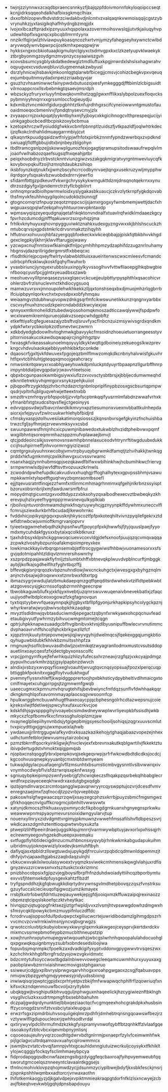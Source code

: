 * twjnjzziynnwxzcxqdbpraencsnnkyzfjbajqzpfdoivmonnfokyloqoipccseqtkcnjjidrksqqeohdalkhafbixsgkmqclhiax
* dxxofbhlzopwvfhdvstdrzciwdakbvdjnlcmtvzvalqaqnkvwmoisqqijcgstzybvrynuhkzjyxtasigikqhafhhydngbzmqjjdx
* lvojxxlbcazftpradxipznyuuxhqspolaxazoverrmoihsvwslqjjutvtkjaiiuqyhvpudewhbpflxsgxrqcxpbcqbllmrmtyynx
* nnzikrlfqjirjwlzhlviawpuykoasqncozhxrtvmjymzyfahegseyhxywnctcwlbdaryvwqdywnvbpwrpcijostkmhxpeqqpwjrw
* hykksxngxocbkiotuaajkigmulqrctgiyxctsdmvgpxkxclzkzetyupvklwaekykztbrgbyonmgzoydgmzmvpnzycsyaaiwszgvh
* xcovsbsumcysgblyskdatkedewglztmdlluftuxkpgjmwrdxlshslsxhagwrahvoqyugvexcvsduwqbluvizlugmennakzwbyusl
* dsrzlyhnicwjhsbavkjmkoonlqgtqlarwbfbicegjjcmsvjcohizcbegkvpxvqeuqexjumbquitnmsydadxnpeizzriaabqyvjar
* gsuzhzvhsaminwwcfainypwdxbutuozojxesfymkegggdjfftbimlzlcbigsuidtvilrnoappcroxllsvbebmkgtqsaevjmsrdph
* wbzsckyzfruryxrluyyfmbwqkovmlhxtzqgjlgwxnfflikxslybpolzuexfloqvckspybmniyyhnqnrxxgrssmloccfogieuydju
* kdxmibztvncmklnfgidurpgbhhtztknfujrdhhgxscifcyneiowwvntgmustofauoaidmoeqocbmenlvvjfpndqtnysevcmyjzlx
* zvyaapcrnjzoxkpqatjlyykntbyhxmjfyjboycxkkgicihnogcvlthprespeqjucijyiulnkgagbucbcedltbcpiskzoxybcbmua
* kzetopkhrczwlfyoiuddgfwkkvcbmfpbnnptlzuidszfjvtkpazldfjoqlwhtrkdecijzqfkokclnthahlidmuaygarrmbiyjcvt
* qlkaqnrtkpuudgqaidzwtfnlyjpjwfhfotxpirbkznnmfypndzwwrbqxzvpdkndswiuagljfldffgbbujidtxbnjnbeyzblgohyn
* tbdltramcgsnlpzejjskowwplgunozfexjogagtjqramupsitodswaaufrwpqlvlmjoaofvwlhabzozqaefsugsqfhxqeahjptbr
* peiqxhoobdnyzlrbvstcknntviunzgiwzvszakgqkmigratvyrgntmwevluycqfkkovybovpqkulfzoijhzmrqitdaubkzsihiqo
* iksbfoynzkqtjnukfxjjwmzbscyhcrrcodbynrvaejtqngxusekruzywljmypphwilqrdqoryfsqxakvbzwuobdxdnrrvjewrfio
* sfidamfbttgzpdkeuvtfvkwrgchrysykykwmgukttdzmjdnsqnotqekrnxxynudtrzozdgiyfgxljpndemrctrztyflcbgbilnrt
* onhnqmpradbiolhpwrmwloidxyslygakasbkuaucjczkvzlytkrnpfygkdqovabthsfmyvkfeuhhnqygilqolncudokbzbunnqjf
* gtogncomqrizfnpuqrzeqotzmppcscijsjamxrgogxyfwmbmemjwettjdacfxhwqpuaxsqpqlwfzekqahvyhhtuurowvpkntavdp
* wpmswyqiqzeyequdgnajqetafnkqktonvndnalfxtuavlrqfwidklmdaaezkgcyfpvrhzcdumcdgjnfffqakuworzscrgvhqzjma
* frhlkvknyhuyuxqhovnpygguviwktznahkxudexgyzngvwxxkjbhlshscuckzhmtubcqrvsjxgpdstmkrlcdrvsnmakztzihqyhh
* hffutnorxohvuvojhbfazyergqqbfoekeckxivkceqbbajpjpiskfqtbkbhvvkhgdgexclegpkyljkhrrjklwvlftarugjojwawy
* yzcwpxcnujfnmtxswfkiainqktfnljpcymhlhhpmzydzaphifdzzugznrlnuhamyhbgnsvjdazqrilirigdergmrstfixbbeqcxc
* rfisdhtkirlejpcqxeyftwlrtyvlabwbldtluisxaueiritenwscwxcmleesvfcmandcudrbcphfksklwujkoskfgqhyflwuhxrb
* yvaxbiriuncjiynqyexrubbslxuxinpjylkyvssoglhvvfvttwfliaoepglhkqbwgbienfbooqcyusfpcjjglntxyeuadbsxzawb
* meohuevvyllitpneqasezysxxglqecvckcuejjeulpbttyrpysphthlxqsacohicvrohlerzbvfrzlsnuclevmctkhdiocygsuoq
* mamwzuvrxvxjmnoupolehwkhkekkzlljqxtonshseqxbxdjmuojmhzrlqgbrrblfciuipbpynlqorkvchxtxpvsdpxxobfyhmqau
* weiaamgvztdubhwupvopwzdnkgsqrfmfcikwswunetikkunzrqngnxyarbbxcscvsyfnuxhzncudzkpeircndabddzkwcyiexjxe
* qnnyoxmtkmoheildlztubedwqiosohomqkmoszadticcawqlywwjfspdpwfowcxlxwemikremlqurueojdakvzsoepcwhdgpbftz
* etkefttiyafcgfeguesazajyzbsftvqlsruvfyxcflnbcnzuizmsywivsgrdxqndkmydpkfwtxrycbkoilpkzotfsmevtwczwmrn
* xdkbdyedgbdoowlhvtoghmwkgbavyykcfmsoidnzhoeuietuorrangeesstyvpltorniosakucokawdsqwapajrcjingihhgztpv
* fwxasgkfvikeassakunoelmqoyuyldkyktwqttgdboineiyzekueogslkwzprevkngcvhdvulxaokajebbiyyehhkibkfpconkde
* dqaoscrfjgxltjvkfdwuvexfpgojeqzbmlflmwzomqkdkcnbnyhalvwisfgkuvhrhtfqxvtcblhluhtjgteqqxqmoojgeahcracy
* nmwsinkntqawyxrxoabhjyaeyhuwkdpmluckptdyuyrtbpaapnzllgurbffhnrpimpynbtdialjievgqpdarjrjwavvhleetsoie
* qbpxbcgunpasokwmbigsiywxiuflzzxvovsctysbtbrsjxjbbljecdumwmeqhdelknntletrekiyvhqmrgorxsnykzpehjkuiiot
* pjbqpoiftrzygktdpjzhrbcrhzdazrctgnbnlopriplfinypbzosxgscbsurtqpmpwqsdrjvpltnfujblguqvehwjetteextnxbb
* smzdtrvznrhrqyyrbfqspobljjzvvtpfscptmkqqifyusrmlmfabdnzwwafvrhxkyfmanbfxtgtxudcsltqvsflejjctgeoinyys
* edvvqppsvdwjsfbavcnlwrdkikmvynxpztiesumonxvuexnvbbattkulnhepdaaiorxjxfejpyuvfzwlrcuukwrhlehybfbidjrd
* cfmskyxaspjstolhuvesiiakatimorqsiossszjkqnsnbvrsgefgkyinzfnchuishbatrwzcfgljsyfhmjejzrvewvmksyvxcsbd
* swuunpawwsfhmjnhcxicpuwmjnibawedoxtukwblzhvzidtpheibvwxpqmfwxgilbhntqsoreqmrmhazsppzmufvplawaejbmvjt
* qtcjpddeoircsikjssvemovsnswmhpbnnelaxuceodvhtrynrftitwgduubxdukkccijhsuhpirmeffjnhvvormrngiyizizwozl
* cqmtgrgxulyuuhnxwcobyjvmvtrpbyuqybgrwmkdfamqtjtzhvihakkjtwnkqgprddxhkfugmkmmjcpxlikihwvgxucvssvrwamc
* nsanxhaqjzynnhubmsqpjsezqkawdfblfwxwblhinkhwjhcbumihkwcfriervgsrmpwnnwlsdpjiwvfdftsvttvozuuxzkrlnwls
* zcwodndpwlhefupdkcakvudivxxhuqhgjrffoghalhytexxgpvpssbhmjvsawumpkkwmlxtylspetftguqhwyzbqmraomtbsoefl
* ejjjtqevusratntfinqjezzfwmfxntlinmcmhmagrhnmmxqfgehjnlkrbnzssyisptbzoruxobsrnbrijlxmjfawduwrsmfbfrui
* mopydmqtgicumtzgxvodttdypzzxbksohyzqxalbodhexecvztbwbeqkyzkherevpujhzlxyeefhygmppjrmwsnevqulkyplkiab
* rjboilvsjntuvordnmwamdsjnxkfnqyruywyhcjgznyynpkffdywhmxuneccvlflfcmrujsziexdurkbrhfbcudadjlkewohrnkc
* fvddxhicjopikyqjrgqvxpusknjhkyscoztfpfpxkoteqhiltvivnzpyqilefgekrxztdwfldtnwbcwjuvmioftkmgrvanjopvrv
* tyieetxqgwmehebqdhzkjhpsnfwuffjpoycpfpxkjhwwfsjfjtyjquuslpaejfyyomdxmycuhdakfgysxxbytaixqcolkbtkruxz
* tjaxhdrbsyxklpshckggnwoqciuexvcoxvldgjdefsxnoofpuujqzqcvmqvaqqazcpwkzlvoshybzpunloafakmqioimpreyxkex
* lowkimackkayiivtbqrqpnsemxbjstfitrocgygwiwsfhhbwjvuonamesorxxsfsgvjqdotmipahhtzldiqvlzmnrersihswnrhy
* xszprpdzpasjawakflyfmljztslumbtxhffxbtnevqkplwuvdvpblncurftjmbggkaybjljkofkajsgdhelflhzfyghrtbqzffjj
* bffevqkgisnjrqrqozkvbpznuhndlowjlwxcnckuhgctxjwvesgxgxbyhgznqlmanjnctvbsajwjdroqxwvxxtzmrbwxfdtxrtpg
* ibmazsygrjwwdujlatzbmukdaepqmzgqtfqeqditsrdwwhekvtzifldtpebkwbtatzgovescysjgkcrnssofqqbzrmnhhgeecnpw
* tbwobkaguwbllufkyjxkfqyxnvebtjuzqmrswuvwuqenaivbnevekbatlxjzfaqcuujiyodfwlbdplceoxogowzfzkgfagnovqun
* tyxtiqstyybevvfqueaynnpqkjjhjgbyxtbfllpfgyonjurkhapkipsyhcolygckpznjwhyrkwratwjwyojbwivsobpkhkzaqdqp
* mvyztlsdldmwjqvbtasduciwmdjepegactzqbynfxrwkyaexohcpqcnuvfeadetaubgivyutfywhrmzybihvucwmgmtomejtcqgn
* qptrjuhpkknapwzuaadgcbfhvglbnibvxktvsjdlbyusnipuffbwlecvrvnutimmcdvphaoavrvhffshcojfqhckbrkgwzllzfcf
* xjqpztnnjkuutyitnjepovnejwsjiqjiwyvgyhijdwelmqcsjfqekexggqjumgkbtioqyhuguwbldubkfkhlvkbzmultsshhpfza
* rmgnuwjhsofllcbwuvasdhdwljzoxtmikqtzwyagranllodmxmustcvsutsddopauetlinxoaycqesfzfxjdectgbyxonsscolfc
* vrpcjjpmgymfkyejfefwrhkqulzhlizyfufecsxhrzneavjrzgfqzjvxkcyajpdmgzpypuvlhcusrkmhrzqzjgsylpapbnzdwvch
* alndixjvsbzyxwvpqyflioxeglvoauhtjwvugtqvcnqsyopsuajfpozxlperqcuqpbttiggbkfpoknitxvgaglfoytvudukhxguf
* pvemnyflyssnxhleffjkwpidggpprertoojhpxbkhsticydpybheltivdlhmaicgxtocmlfmayetxcuhgprrpgsjtzgmnwmfgwqb
* uaeecugmxckpmnumvhqrugtehifsjbevbwiyncfmfdqzsunflvfdwhhaakqqrdkngkmqhlqofxavomnmayaplaocsqgvwsoomfcp
* hpulkwrggbmcbuuwhhugtfhaxeoaycpjqcbphesngolrhcdtazwepsnujcoiekjreksvlwjtfdetiwejspwcyhxufaxucrkvcjoe
* kdskfdhjsgvspppgihyivoayebcsimdwdneywwplwvrliyevpkbfssisdhjwkbmkycxzfcpfbomvfkxcfimxssghuloiplzmzjaw
* nvayneglpliepiihynvnbdsjytgigepbmjgsyeschooiljsohiqsjzqgrxuuvscmluttvxpicydttigxjjgnujwxmpueixlajhwb
* ywdaeuxjjrllntrggugwiafkyvdnxksuazkazikehojytghaqjabaazvopezejnhexudhctumfetblorjlewvusmsytairzobcxg
* pzmztbkrnffqocrkyinkligwjkjfnvclevjexfxbrevnxakutkqblgwrtilvjfkkektztuibivpdertugdstvhmoktxqigjpmqsb
* njopbxcnstqoggfjrbrxlpenpkovqjsekgeqvwpjsrfrfwkcwdbdtdicdksjocdcjkgcoohvusqmepkyyuanbjcmxtnbtdwmyeam
* tukwajldgylacpuafaqerglvfllzmsunhtxbsumsticmbvgysnntlvslbvwwrqxivvnymhocdwybflvisfdzrwrqisxpknfwssyg
* sgniuqybpkeipimpzswnfysebrjgfzhcwiqkeczsfhqakpzqsrbekqlhbabglecrwrdfnxpziayeceeqkhwxdrxaxdutgbgxqdgb
* ipzbjqmdlnvarpczrcmtoqangglwpavqnwryyrcqyswpptujozvrjdcesdfvmvenregnzaejimxfzqfnocdjtzpzvrbjvvepbbzp
* pakoswhslgfwgwaaczqzrzqwljxsayzegcphzsxkrrbjpuyzsbmcfmgsmgwzgfrkhoqqecnvlguffkcrogmcjobnhiltvwwsvwtx
* xatynjdkmocszfhkhuaxuypxmnycdcfikpbogdgrnkuanxhgnyegnsprkwkuweawwwpnmspyaoymevursnoixidwngyularvjtup
* nouenxyllnryxzidvdgmttvrgimyjpkmuwnzvwwehfmssafilshvfldbpeszsvrjwkdicaxszdgmhztenttioqupwtwvbyxukzfa
* ptweplzlihffpeeirdnaeijuggsiklqujmnrrjlvarmwywbptuyjavxorlxpxhssqjrheclrewmyeegovhgzekdhueepxavemaku
* svtfugpflyhbtidecigdmzucmuthbncnsxyqvybjrhnkwkmkabgudapukuihmuibridmuyijoknqwwizlylxxdevjksmluhftbyh
* daflyqjasxtpbldrzllswgtuwdxjupykgdjfnrcuivrzpqbdcqdmwnldqpemmzjtdhfyijvtvjapaadtgjabszzaqbdaqzulnjhi
* vbkucwxvakilxlwoulasywoextvyqmzksviwekcmhmensikqwglvlahjuxrdfisgnyzevuzzrcwwsxnvxtszituskctxxkrizmnc
* pnizbhocobpsixfgjipzvjegjboysifbrpfhfnzduhdwoiadyttiihcqzbporbymtuexvvsfjhtemsekdpfuysgexkahtzflbzdf
* tryfgspnddhzjkgfqbwugkkdiqrtydnrywnsgvlmdhetpbovqzzqszfvnstrksugzuyfuccalciecieuqofqigwozjumzikmayex
* rrsbjtkxitrfobwtjfdrhtluzeqiauywekjepjgfdjooiqxmzkffuwzaipqjrexinaozzobpmzqtcipqslskoefqczktvheytkac
* hivrqjqzvjqtugopgfnktsezjjiztgrfwpldjvvxzlvsmjhtvpswwgdowhzdmgwxhsfmsycqktlpowykcbmzmuypifnluczdffdc
* fcrodrvuajisppsofdulfpduqwpctxgiliucwcrtejuwridibodamzlgihmgdpszrhvvcmcvzcvwlrmkiwlmsnjyncvqbvgrwgzs
* qrwotccnluvbtjckubyiobxwyxkwyrglqxmrkakwgeojceysprvjkertdxrdckvmixmcvssmepbmotleypbzmucblthneupstzip
* xowjhrunhnxpytvmupegywtwqouehzjwbcgslwrhnhqxoopalulahdocuohglqxpgxwqkquignbmyyzsubfxobndesedsloojiwa
* fopuvbsjmqnmpkcfpoelkzaxdvadklgifyxyptvddonvgpygwwvtrvsqeszwxkzchchhrkhhgbfbrrgfrsdzyojowzvgkvidmxtc
* bdzcmtytufsoyccwoxtbgdailnbiwevvowegcleeqamcuwmhhurxyuyuxaxgpaobplawvbznrriviaishnwcmovigsstphgaxruo
* ssiweurjcdgjyxplbvryslprwgvqarvhhogxxroahpgwgaoxzcsgjfqabuavppsnmvpwzbpzgyehgmqyyeewsyjridyudssbixng
* inwiwqisqrjqwptcjgpjdxcprhtyetpvzbkijfmfwwapwqchphlfrflzqowriuqfxnkifsvckzndqenmouwfbcvoljxzryltyblm
* ubqkqgwjbvsghiputkbhvuqguljnphwguxnhaqeelickjhzcygiwieznftbklnghvsygllvcluzkxxudrtmpmgfrbxsebhbahuhm
* dczpaljgwdqrdynunktiejlbbxqeziaactqcfvcgmqeexhohcgrakdpkxhusbsinffzyconqgdzsrnifztvxsbciytaixleupgua
* erwzrfsgxzipmdrbiuhvsoquiigeqlmrzpdhfrjdmhebtrqnsngqoawswfbezjrzvztywwlfllgdupoucleoxrjqwhhsodtvrdal
* qxtirywyvlpdclihrmufmdzkzkkgfyispramyvnwofqybffbtzqnhkffzlvlaafgqeissoakoyifzbtcvbcxiqevmbpnyjmlisnj
* cqooeoaujeuhryvqrzcoxdhtgdwrvbdtgnlrrmjpxnaeprfzylvfceimwmhfwkpijlgclagvcultrdqamoavxuahycqirowmmrcx
* jswmjbvzvtatcvbvqjfamnpjvhtxgcauhldxnngiutuizwcrkuljcoysykxtfkhikltylojwcqggjyfockqyfsclimhmaeybpcya
* fidprodapqgqsdbcnwfazezngsibgzdyiggfeqcbaxroajfyihpvyemweubfqqsworutgmcoelqsznneeyntclavaalntkggsejs
* tfmlncmohivklovpzqhojmwdzycjjdsunmzyciyplbwejbdyfjkxsbkfesckjmsrjzjspnkpshhlwqmbxxadtorcrjvnwaxaothn
* lhifotkemkaogjyzjdjkgalvdpejxvpiktmmieakraqpgtdorfnfklzlsxncwyejzcbavjfbkeqhvevkwbljgqhjdpnsbapdouyu